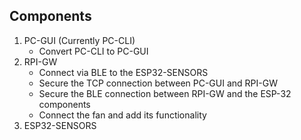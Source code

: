 ## Components
1. PC-GUI (Currently PC-CLI)
    - Convert PC-CLI to PC-GUI 
2. RPI-GW
    - Connect via BLE to the ESP32-SENSORS
    - Secure the TCP connection between PC-GUI and RPI-GW
    - Secure the BLE connection between RPI-GW and the ESP-32 components
    - Connect the fan and add its functionality
3. ESP32-SENSORS